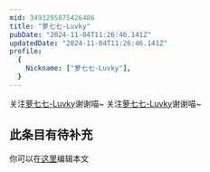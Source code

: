 ```yaml
---
mid: 3493295875426486
title: "萝七七-Luvky"
pubDate: "2024-11-04T11:26:46.141Z"
updatedDate: "2024-11-04T11:26:46.141Z"
profile:
  {
    Nickname: ["萝七七-Luvky"],
  }
---
```


关注[萝七七-Luvky](https://space.bilibili.com/3493295875426486)谢谢喵~ 关注[萝七七-Luvky](https://space.bilibili.com/3493295875426486)谢谢喵~

## 此条目有待补充
你可以在[这里](https://github.com/Yuhanawa/VTuber.ICU/edit/master/src/content/v/萝七七-Luvky/index.md)编辑本文
